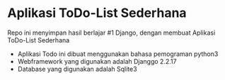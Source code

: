 # Aplikasi ToDo-List Sederhana
Repo ini menyimpan hasil berlajar #1 Django, dengan membuat Aplikasi ToDo-List Sederhana

- Aplikasi Todo ini dibuat menggunakan bahasa pemograman python3
- Webframework yang digunakan adalah Djanggo 2.2.17
- Database yang digunakan adalah Sqlite3
